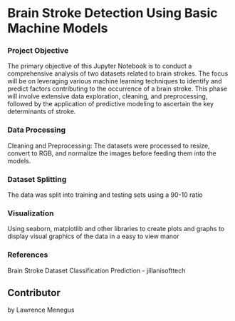 # Brain Stroke Detection Using Basic Machine Models


### Project Objective
<p> The primary objective of this Jupyter Notebook is to conduct a comprehensive analysis of two datasets related to brain strokes. The focus will be on leveraging various machine learning techniques to identify and predict factors contributing to the occurrence of a brain stroke. This phase will involve extensive data exploration, cleaning, and preprocessing, followed by the application of predictive modeling to ascertain the key determinants of stroke. </p>

### Data Processing
<p> Cleaning and Preprocessing: 
The datasets were processed to resize, convert to RGB, and normalize the images before feeding them into the models.</p>

### Dataset Splitting
<p> The data was split into training and testing sets using a 90-10 ratio </p>

### Visualization 
<p>Using seaborn, matplotlib and other libraries to create plots and graphs to display visual graphics of the data in a easy to view manor</p>

### References
<p> Brain Stroke Dataset Classification Prediction - jillanisofttech </p> 

## Contributor 

<p> by Lawrence Menegus </p>